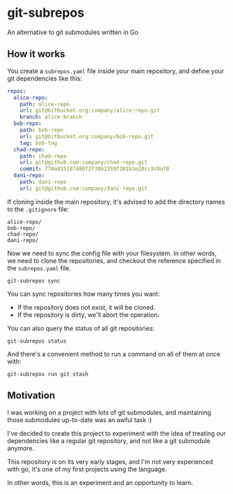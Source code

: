# git-subrepos

An alternative to git submodules written in Go

## How it works

You create a `subrepos.yaml` file inside your main repository,
and define your git dependencies like this:

```yaml
repos:
  alice-repo:
    path: alice-repo
    url: git@bitbucket.org:company/alice-repo.git
    branch: alice-branch
  bob-repo:
    path: bob-repo
    url: git@bitbucket.org:company/bob-repo.git
    tag: bob-tag
  chad-repo:
    path: chad-repo
    url: git@github.com:company/chad-repo.git
    commit: 770a815107480f2f39b2359f381b3e20cc3c0af0
  dani-repo:
    path: dani-repo
    url: git@github.com:company/dani-repo.git
```

If cloning inside the main repository,
it's advised to add the directory names to the `.gitignore` file:

```gitignore
alice-repo/
bob-repo/
chad-repo/
dani-repo/
```

Now we need to sync the config file with your filesystem.
In other words,
we need to clone the repositories,
and checkout the reference
specified in the `subrepos.yaml` file.

```shell
git-subrepos sync
```

You can sync repositories how many times you want:

- If the repository does not exist, it will be cloned.
- If the repository is dirty, we'll abort the operation.

You can also query the status of all git repositories:

```shell
git-subrepos status
```

And there's a convenient method to run a command on all of them at once with:

```shell
git-subrepos run git stash
```

## Motivation

I was working on a project with lots of git submodules,
and maintaining those submodules up-to-date was an awful task :)

I've decided to create this project to experiment with the idea
of treating our dependencies like a regular git repository,
and not like a git submodule anymore.

This repository is on its very early stages,
and I'm not very experienced with go,
it's one of my first projects using the language.

In other words, this is an experiment and an opportunity to learn.
